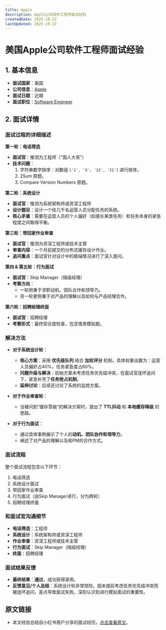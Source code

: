 ```yaml
---
title: Apple
description: Apple公司软件工程师面试经验
createdDate: 2025-10-22
lastUpdated: 2025-10-22
---
```

# 美国Apple公司软件工程师面试经验

## 1. 基本信息
- **面试国家**：美国
- **公司信息**：[Apple](https://www.apple.com/careers/)
- **面试日期**：近期
- **面试职位**：[Software Engineer](https://www.apple.com/careers/us/)

## 2. 面试详情

### 面试过程的详细描述

**第一轮：电话筛选**
- **面试官**：推测为工程师（“国人大哥”）
- **技术问题**：
    1.  字符串数字排序：对数组 `['1', '3', '13', '21']` 进行排序。
    2.  2Sum 原题。
    3.  Compare Version Numbers 原题。

**第二轮：系统设计**
- **面试官**：推测为系统架构师或资深工程师
- **设计题目**：设计一个给几千名运营人员分配任务的系统。
- **核心矛盾**：需要在运营人员的个人偏好（如擅长某类任务）和任务本身的紧急程度之间取得平衡。

**第三轮：带回家作业审查**
- **面试官**：推测为资深工程师或技术主管
- **审查内容**：一个月前提交的分布式缓存设计作业。
- **追问重点**：面试官针对设计中的极端情况进行了深入提问。

**第四 & 第五轮：行为面试**
- **面试官**：Skip Manager（隔级经理）
- **考察方向**：
    - 一轮侧重于求职动机、团队合作和领导力。
    - 另一轮更侧重于对产品的理解以及如何与产品经理合作。

**第六轮：招聘经理终面**
- **面试官**：招聘经理
- **考察形式**：最终契合度检查，包含情景模拟题。

### 解决方法

- **对于系统设计轮**：
    - **核心方案**：采用 **优先级队列** 结合 **加权评分** 机制。具体权重设置为：运营人员偏好占40%，任务紧急度占60%。
    - **问题升级与解决**：初始方案未考虑任务优先级冲突，在面试官连环追问下，紧急补充了**任务抢占机制**。
    - **延伸讨论**：后续还讨论了系统的监控方案。

- **对于作业审查轮**：
    - 当被问到“缓存雪崩”的解决方案时，提出了 **TTL抖动** 和 **本地缓存降级** 的思路。

- **对于行为面试**：
    - 通过具体事例展示了个人的**动机、团队协作和领导力**。
    - 阐述了对产品的理解以及和PM的合作方式。

### 面试流程
整个面试流程包含以下环节：
1.  电话筛选
2.  系统设计面试
3.  带回家作业审查
4.  行为面试（由Skip Manager进行，分为两轮）
5.  招聘经理终面

### 和面试官沟通细节
- **电话筛选**：工程师
- **系统设计**：系统架构师或资深工程师
- **作业审查**：资深工程师或技术主管
- **行为面试**：Skip Manager（隔级经理）
- **终面**：招聘经理

### 面试结果反馈
- **最终结果**：**通过**，成功获得录用。
- **反馈意见/个人总结**：系统设计轮非常惊险，因未提前考虑任务优先级冲突而被连环追问，差点导致面试失败。深刻认识到进行模拟面试的重要性。

## 原文链接
- 本文经验总结自小红书用户分享的面试经历，[点击查看原文](https://www.xiaohongshu.com/explore/68477c2e000000002101ba62?xsec_token=AB6FvriejCjRE9s5U-i4c09s5DVvAJDni918oWrq8QAk4=&xsec_source=pc_search&source=web_search_result_notes)。
